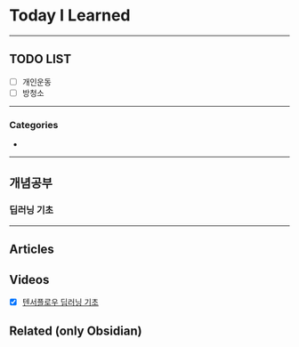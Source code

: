 # Today I Learned


---

## TODO LIST
- [ ] 개인운동
- [ ] 방청소

---

### Categories
- [](#)

---

## 개념공부
### 딥러닝 기초


---

## Articles

## Videos
- [x] [텐서플로우 딥러닝 기초](https://www.youtube.com/watch?v=ivfp2wpPLzs&list=PLfLgtT94nNq1DrREU_qG2w4yd2ZzJb-FG)

## Related (only Obsidian)